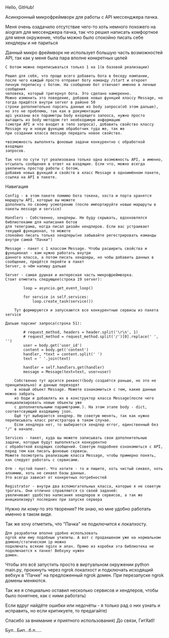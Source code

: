 Hello, GitHub!

Асинхронный микрофреймворк для работы с API мессенджера пачка.

Меня очень озадачило отсутствие чего-то хоть немного похожего на aiogram
для мессенджера пачка, так что решил написать комфортное для меня окружение,
чтобы можно было спокойно писать себе хендлеры и не париться

Данный микро фреймворк не использует большую часть возможностей API, так как у меня была 
пара вполне конкретных целей
    
    С ботом можно переписываться только 1 на 1(в базовой реализации)

    Решил для себя, что проще всего добавить бота в беседу компании, 
    после чего каждый просто отправит боту команду /start и откроет
    личную переписку с ботом. На сообщение бот отвечает именно в личные сообщения
    человека, который тригернул бота. Это сделано намеренно.
    Можно изменить это поведение, добавив новых функций классу Message, но тогда придётся внутри server в районе 50
    строки дополнительно парсить данные из body запроса(об этом дальше), но это не проблема, так как в документации 
    api указаны все параметры body входящего запооса, нужно просто вытащить из body методом гет необходимую информацию
    (смотри API и что входит в тело запроса), добавить свойство классу Message ну и новую функцию обработчик туда же, так же
    при создании класса message передать новое свойство.

    +возможность выполнять фоновые задачи конкурентно с обработкой входящих
    запросов.

    Так что по сути тут реализована только одна возможность API, а именно,
    отсылать сообщения в ответ на входящие. Если что, можно всегда увеличить простор работы с ботом,
    добавив новых функций и свойств в класс Message в одноимённом пакете, ссылка на API в пакете.

Навигация

    Config - в этом пакете помимо бота токена, хоста и порта хранятся маршруты API, которые вы можете
    дополнить по своему усмотрению (после импортируйте новые маршруты в пакеты message и service)

    Handlers - Собственно, хендлеры. Не буду скрывать, вдохновлялся библиотеками для написания ботов
    для телеграма, когда писал дизайн хендлеров. Если вас устраивает текущий функционал, то можете 
    спокойно писать только хендлеры(не забывайте регестрировать команды внутри самой "Пачки")

    Message - пакет с 1 классом Message. Чтобы расширить свойства и функционал - вам нужно работать внутри 
    данного класса, а потом писать хендоеры, но чобы добавить данных в сообщение, придётся перейти в пакет
    Server, о чём напишу дальше

    Server - самая душная и интересная часть микрофреймворка. 
    Стоит отметить следующее(строка 19 server):

            loop = asyncio.get_event_loop()

            for service in self.services:
                loop.create_task(service())
        
        Тут формируются и запускаются все конкурентные сервисы из пакета service

    Дальше парсинг запроса(строка 51):

            # request_method, headers = header.split('\r\n', 1)
            # request_method = request_method.split('/')[0].replace(' ', '')
            user = body.get('user_id')
            content = body.get('content')
            handler, *text = content.split(' ')
            text = ' '.join(text)

            handler = self.handlers.get(handler)
            message = Message(text=text, user=user)
        
        Собственно тут арсится реквест(body создаётся раньше, но это не принципиально) и данные переходят
        в новый объект Message. Можете ознакомиться с тем, какие данные можно забрать
        из боди и добавлять их в конструктор класса Message(после чего инициализировать новые объекты уже
        с дополнительными параметрами.). На этом этапе body - dict, соответсвующий входящему json.
        Ещё тут выбирается хендлер. Не советую менять, так как нужно переписывать класс регистратора в таком случае.
        Если хендлера нет, то выбирается хендлер error, единственный без "/" в начале.

    Services - пакет, куда вы можете записывать свои дополнительные задачи, которые будут выполняться конкурентно
    с обработкой входящих сообщений. Cоветую подробнее ознакомиться с API, перед тем как писать фоновые сервисы.
    Можете посмотреть реализацию класса Message, чтобы примерно понять, как следует работать с сервисами.

    Orm - пустой пакет. Что хотите - то и пишите, хоть чистый сиквел, хоть алхимию, хоть не сиквел базы данных.
    Это всегда зависит от конкретных потребностей

    Registrator - внутри два вспомогательных класса, которые я не советую трогать. Они отлично справляются со своей задачей:
    увеличивают удобство написания хендлеров и сервисов, а так же инициализирут последних при запуске сервера

Нужно ли кому-то это творение? Не знаю, но мне удобно работать именно в таком виде.

Так же хочу отметить, что "Пачка" не подключится к локалхосту. 

    Для разработки вполне удобно использовать
    ngrok или ему подобные утилиты. А вот с продакшеном уже на нормальном домене/статическом ip можно 
    подключать всякие nginx и апач. Прямо из коробки эта библиотека не подключается к пачке! Вебхуку нужен
    домен.

Чтобы это всё запустить просто в виртуальном окружении python main.py, прокинуть через ngrok локалхост 
и подключать исходящий вебхук в "Пачке" на предложенный ngrok домен. При перезапуске ngrok домены меняются.

Так же я специально оставил несколько сервисов и хендлеров, чтобы было понятнее, как с ними работать)

Если вдруг найдёте ошибки или недочёты - я только рад о них узнать и исправить, но если критикуете, то
предагайте)

Спасибо за внимание и приятного использования)
До связи, ГитХаб! 

Буп...Бип...б.п.....